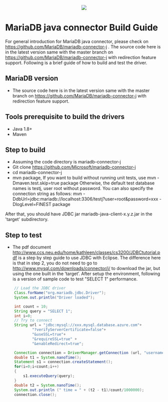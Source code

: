 <p align="center">
  <a href="http://mariadb.org/">
    <img src="https://mariadb.com/themes/custom/mariadb/logo.svg">
  </a>
</p>

# MariaDB java connector Build Guide

For general introduction for MariaDB java connector, please check on  https://github.com/MariaDB/mariadb-connector-j .
The source code here is in the latest version same with the master branch on https://github.com/MariaDB/mariadb-connector-j with redirection feature support. 
Following is a brief guide of how to build and test the driver. 

## MariaDB version
* The source code here is in the latest version same with the master branch on https://github.com/MariaDB/mariadb-connector-j with redirection feature support.

## Tools prerequisite to build the drivers
* Java 1.8+
* Maven

## Step to build
* Assuming the code directory is  mariadb-connector-j
* Git clone https://github.com/Microsoft/mariadb-connector-j
* cd mariadb-connector-j
* mvn package, 
	If you want to build without running unit tests, use
    mvn -Dmaven.test.skip=true package
	Otherwise, the default test database names is testj, user root without password. You can also specify the connection string as follows:
	mvn -DdbUrl=jdbc:mariadb://localhost:3306/testj?user=root&password=xxx -DlogLevel=FINEST package

After that, you should have JDBC jar mariadb-java-client-x.y.z.jar in the 'target' subdirectory.

## Step to test
* The pdf document http://www.ccs.neu.edu/home/kathleen/classes/cs3200/JDBCtutorial.pdf is a step by step guide to use JDBC with Eclipse. 
The difference here is that in step 2, you do not need to go to http://www.mysql.com/downloads/connector/j/ to download the jar, but using the one built in the ‘target’. After setup the environment,  following is a version of sample code to test "SELECT 1" performance.

```java
    // Load the JDBC driver
    Class.forName("org.mariadb.jdbc.Driver");
    System.out.println("Driver loaded");

    int count = 10;
    String query = "SELECT 1";
    int i=0;
    // Try to connect
    String url = "jdbc:mysql://xxx.mysql.database.azure.com"+
            "?verifyServerCertificate=false"+
            "&useSSL=true"+
            "&requireSSL=true" +
			"&enableRedirect=true";

    Connection connection = DriverManager.getConnection (url, "username", "password");
    double t1 = System.nanoTime();
    Statement s1 = connection.createStatement();
    for(i=0;i<count;i++)
    {
        s1.executeQuery(query);
    }
    double t2 = System.nanoTime();
    System.out.println (" time = " + (t2 - t1)/count/1000000);
    connection.close();
```